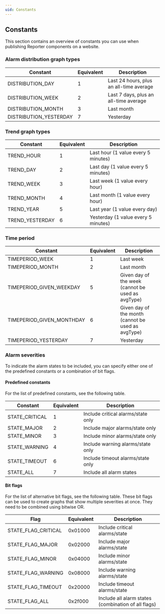 ```yaml
---
uid: Constants
---
```


## Constants

This section contains an overview of constants you can use when publishing Reporter components on a website.

### Alarm distribution graph types

| Constant               | Equivalent | Description                             |
|------------------------|------------|-----------------------------------------|
| DISTRIBUTION_DAY       | 1          | Last 24 hours, plus an all-time average |
| DISTRIBUTION_WEEK      | 2          | Last 7 days, plus an all-time average   |
| DISTRIBUTION_MONTH     | 3          | Last month                              |
| DISTRIBUTION_YESTERDAY | 7          | Yesterday                               |

### Trend graph types

| Constant        | Equivalent | Description                         |
|-----------------|------------|-------------------------------------|
| TREND_HOUR      | 1          | Last hour (1 value every 5 minutes) |
| TREND_DAY       | 2          | Last day (1 value every 5 minutes)  |
| TREND_WEEK      | 3          | Last week (1 value every hour)      |
| TREND_MONTH     | 4          | Last month (1 value every hour)     |
| TREND_YEAR      | 5          | Last year (1 value every day)       |
| TREND_YESTERDAY | 6          | Yesterday (1 value every 5 minutes) |

### Time period

| Constant                  | Equivalent | Description                                        |
|---------------------------|------------|----------------------------------------------------|
| TIMEPERIOD_WEEK           | 1          | Last week                                          |
| TIMEPERIOD_MONTH          | 2          | Last month                                         |
| TIMEPERIOD_GIVEN_WEEKDAY  | 5          | Given day of the week (cannot be used as avgType)  |
| TIMEPERIOD_GIVEN_MONTHDAY | 6          | Given day of the month (cannot be used as avgType) |
| TIMEPERIOD_YESTERDAY      | 7          | Yesterday                                          |

### Alarm severities

To indicate the alarm states to be included, you can specify either one of the predefined constants or a combination of bit flags.

#### Predefined constants

For the list of predefined constants, see the following table.

| Constant       | Equivalent | Description                        |
|----------------|------------|------------------------------------|
| STATE_CRITICAL | 1          | Include critical alarms/state only |
| STATE_MAJOR    | 2          | Include major alarms/state only    |
| STATE_MINOR    | 3          | Include minor alarms/state only    |
| STATE_WARNING  | 4          | Include warning alarms/state only  |
| STATE_TIMEOUT  | 6          | Include timeout alarms/state only  |
| STATE_ALL      | 7          | Include all alarm states           |

#### Bit flags

For the list of alternative bit flags, see the following table. These bit flags can be used to create graphs that show multiple severities at once. They need to be combined using bitwise OR.

| Flag                | Equivalent | Description                                         |
|---------------------|------------|-----------------------------------------------------|
| STATE_FLAG_CRITICAL | 0x01000    | Include critical alarms/state                       |
| STATE_FLAG_MAJOR    | 0x02000    | Include major alarms/state                          |
| STATE_FLAG_MINOR    | 0x04000    | Include minor alarms/state                          |
| STATE_FLAG_WARNING  | 0x08000    | Include warning alarms/state                        |
| STATE_FLAG_TIMEOUT  | 0x20000    | Include timeout alarms/state                        |
| STATE_FLAG_ALL      | 0x2f000    | Include all alarm states (combination of all flags) |
